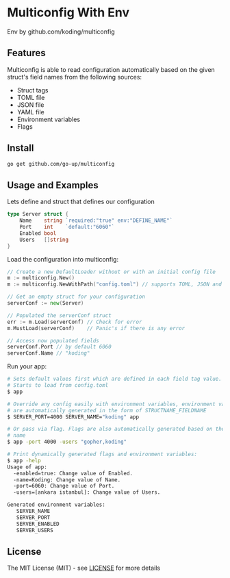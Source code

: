 # Multiconfig With Env

Env by github.com/koding/multiconfig

## Features

Multiconfig is able to read configuration automatically based on the given struct's field names from the following sources:

* Struct tags
* TOML file
* JSON file
* YAML file
* Environment variables
* Flags


## Install

```bash
go get github.com/go-up/multiconfig
```

## Usage and Examples

Lets define and struct that defines our configuration

```go
type Server struct {
	Name    string `required:"true" env:"DEFINE_NAME"`
	Port    int    `default:"6060"`
	Enabled bool
	Users   []string
}
```

Load the configuration into multiconfig:

```go
// Create a new DefaultLoader without or with an initial config file
m := multiconfig.New()
m := multiconfig.NewWithPath("config.toml") // supports TOML, JSON and YAML

// Get an empty struct for your configuration
serverConf := new(Server)

// Populated the serverConf struct
err := m.Load(serverConf) // Check for error
m.MustLoad(serverConf)    // Panic's if there is any error

// Access now populated fields
serverConf.Port // by default 6060
serverConf.Name // "koding"
```

Run your app:

```sh
# Sets default values first which are defined in each field tag value. 
# Starts to load from config.toml
$ app

# Override any config easily with environment variables, environment variables
# are automatically generated in the form of STRUCTNAME_FIELDNAME
$ SERVER_PORT=4000 SERVER_NAME="koding" app

# Or pass via flag. Flags are also automatically generated based on the field
# name
$ app -port 4000 -users "gopher,koding"

# Print dynamically generated flags and environment variables:
$ app -help
Usage of app:
  -enabled=true: Change value of Enabled.
  -name=Koding: Change value of Name.
  -port=6060: Change value of Port.
  -users=[ankara istanbul]: Change value of Users.

Generated environment variables:
   SERVER_NAME
   SERVER_PORT
   SERVER_ENABLED
   SERVER_USERS
```


## License

The MIT License (MIT) - see [LICENSE](/LICENSE) for more details

